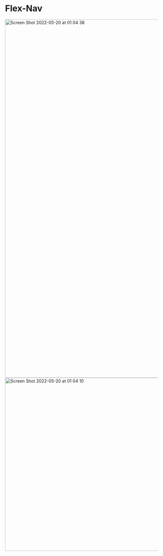 # Flex-Nav


<img width="1180" alt="Screen Shot 2022-05-20 at 01 04 38" src="https://user-images.githubusercontent.com/101603320/169418482-33ec8bbb-67ef-482d-bea1-9a80b02fe791.png">

<img width="570" alt="Screen Shot 2022-05-20 at 01 04 10" src="https://user-images.githubusercontent.com/101603320/169418531-fac7afa1-1604-4892-82a5-a8ec04f8bb21.png">

